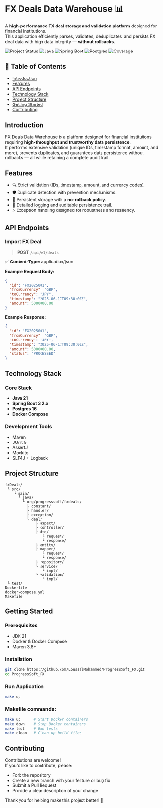# FX Deals Data Warehouse 📊

A **high-performance FX deal storage and validation platform** designed for financial institutions.  
This application efficiently parses, validates, deduplicates, and persists FX deal data with high data integrity — **without rollbacks**.

![Project Status](https://img.shields.io/badge/Status-Production--Ready-brightgreen)
![Java](https://img.shields.io/badge/Java-21-orange)
![Spring Boot](https://img.shields.io/badge/Spring%20Boot-3.2.x-green)
![Postgres](https://img.shields.io/badge/Postgres-16-blue)
![Coverage](https://img.shields.io/badge/Coverage-80%25-brightgreen)


## 📑 Table of Contents

- [Introduction](#introduction)
- [Features](#features)
- [API Endpoints](#api-endpoints)
- [Technology Stack](#technology-stack)
- [Project Structure](#project-structure)
- [Getting Started](#getting-started)
- [Contributing](#contributing)


## Introduction

FX Deals Data Warehouse is a platform designed for financial institutions requiring **high-throughput and trustworthy data persistence**.  
It performs extensive validation (unique IDs, timestamp format, amount, and more), prevents duplicates, and guarantees data persistence without rollbacks — all while retaining a complete audit trail.


## Features

- 🔍 Strict validation (IDs, timestamp, amount, and currency codes).
- 🛡 Duplicate detection with prevention mechanisms.
- 💽 Persistent storage with a **no-rollback policy**.
- 📝 Detailed logging and auditable persistence trail.
- ⚡ Exception handling designed for robustness and resiliency.


## API Endpoints

### Import FX Deal

> **POST** `/api/v1/deals`

✅ **Content-Type:** application/json

**Example Request Body:**

```json
{
  "id": "FX2025001",
  "fromCurrency": "GBP",
  "toCurrency": "JPY",
  "timestamp": "2025-06-17T09:30:00Z",
  "amount": 5000000.00
}
```

**Example Response:**

```json
{
  "id": "FX2025001",
  "fromCurrency": "GBP",
  "toCurrency": "JPY",
  "timestamp": "2025-06-17T09:30:00Z",
  "amount": 5000000.00,
  "status": "PROCESSED"
}
```


## Technology Stack

### Core Stack
- **Java 21**
- **Spring Boot 3.2.x**
- **Postgres 16**
- **Docker Compose**

### Development Tools
- Maven
- JUnit 5
- AssertJ
- Mockito
- SLF4J + Logback


## Project Structure

```
fxDeals/
 └ src/
    └ main/
      └ java/
        └ org/progresssoft/fxdeals/
          ├ constant/
          ├ handler/
          ├ exception/
          └ deal/
              ├ aspect/
              ├ controller/
              ├ dto/
                 └ request/
                 └ response/
              ├ entity/
              ├ mapper/
                 └ request/
                 └ response/
              ├ repository/
              └ service/
                 └ impl/
              └ validation/
                 └ impl/
 └ test/
Dockerfile
docker-compose.yml
Makefile
```


## Getting Started

### Prerequisites
- JDK 21
- Docker & Docker Compose
- Maven 3.8+

### Installation

```bash
git clone https://github.com/LoussalMohammed/ProgressSoft_FX.git
cd ProgressSoft_FX
```

### Run Application

```bash
make up
```

### Makefile commands:

```bash
make up      # Start Docker containers
make down    # Stop Docker containers
make test    # Run tests
make clean   # Clean up build files
```


## Contributing

Contributions are welcome!  
If you'd like to contribute, please:

- Fork the repository
- Create a new branch with your feature or bug fix
- Submit a Pull Request
- Provide a clear description of your change

Thank you for helping make this project better! 🌟
